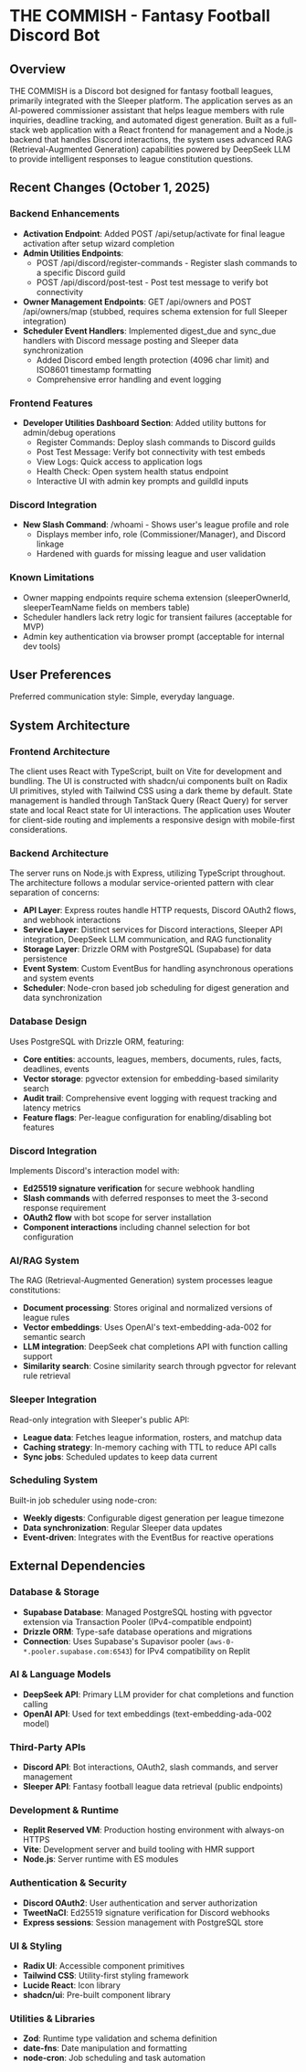 # THE COMMISH - Fantasy Football Discord Bot

## Overview

THE COMMISH is a Discord bot designed for fantasy football leagues, primarily integrated with the Sleeper platform. The application serves as an AI-powered commissioner assistant that helps league members with rule inquiries, deadline tracking, and automated digest generation. Built as a full-stack web application with a React frontend for management and a Node.js backend that handles Discord interactions, the system uses advanced RAG (Retrieval-Augmented Generation) capabilities powered by DeepSeek LLM to provide intelligent responses to league constitution questions.

## Recent Changes (October 1, 2025)

### Backend Enhancements
- **Activation Endpoint**: Added POST /api/setup/activate for final league activation after setup wizard completion
- **Admin Utilities Endpoints**: 
  - POST /api/discord/register-commands - Register slash commands to a specific Discord guild
  - POST /api/discord/post-test - Post test message to verify bot connectivity
- **Owner Management Endpoints**: GET /api/owners and POST /api/owners/map (stubbed, requires schema extension for full Sleeper integration)
- **Scheduler Event Handlers**: Implemented digest_due and sync_due handlers with Discord message posting and Sleeper data synchronization
  - Added Discord embed length protection (4096 char limit) and ISO8601 timestamp formatting
  - Comprehensive error handling and event logging

### Frontend Features
- **Developer Utilities Dashboard Section**: Added utility buttons for admin/debug operations
  - Register Commands: Deploy slash commands to Discord guilds
  - Post Test Message: Verify bot connectivity with test embeds
  - View Logs: Quick access to application logs
  - Health Check: Open system health status endpoint
  - Interactive UI with admin key prompts and guildId inputs

### Discord Integration
- **New Slash Command**: /whoami - Shows user's league profile and role
  - Displays member info, role (Commissioner/Manager), and Discord linkage
  - Hardened with guards for missing league and user validation

### Known Limitations
- Owner mapping endpoints require schema extension (sleeperOwnerId, sleeperTeamName fields on members table)
- Scheduler handlers lack retry logic for transient failures (acceptable for MVP)
- Admin key authentication via browser prompt (acceptable for internal dev tools)

## User Preferences

Preferred communication style: Simple, everyday language.

## System Architecture

### Frontend Architecture
The client uses React with TypeScript, built on Vite for development and bundling. The UI is constructed with shadcn/ui components built on Radix UI primitives, styled with Tailwind CSS using a dark theme by default. State management is handled through TanStack Query (React Query) for server state and local React state for UI interactions. The application uses Wouter for client-side routing and implements a responsive design with mobile-first considerations.

### Backend Architecture
The server runs on Node.js with Express, utilizing TypeScript throughout. The architecture follows a modular service-oriented pattern with clear separation of concerns:

- **API Layer**: Express routes handle HTTP requests, Discord OAuth2 flows, and webhook interactions
- **Service Layer**: Distinct services for Discord interactions, Sleeper API integration, DeepSeek LLM communication, and RAG functionality
- **Storage Layer**: Drizzle ORM with PostgreSQL (Supabase) for data persistence
- **Event System**: Custom EventBus for handling asynchronous operations and system events
- **Scheduler**: Node-cron based job scheduling for digest generation and data synchronization

### Database Design
Uses PostgreSQL with Drizzle ORM, featuring:
- **Core entities**: accounts, leagues, members, documents, rules, facts, deadlines, events
- **Vector storage**: pgvector extension for embedding-based similarity search
- **Audit trail**: Comprehensive event logging with request tracking and latency metrics
- **Feature flags**: Per-league configuration for enabling/disabling bot features

### Discord Integration
Implements Discord's interaction model with:
- **Ed25519 signature verification** for secure webhook handling
- **Slash commands** with deferred responses to meet the 3-second response requirement
- **OAuth2 flow** with bot scope for server installation
- **Component interactions** including channel selection for bot configuration

### AI/RAG System
The RAG (Retrieval-Augmented Generation) system processes league constitutions:
- **Document processing**: Stores original and normalized versions of league rules
- **Vector embeddings**: Uses OpenAI's text-embedding-ada-002 for semantic search
- **LLM integration**: DeepSeek chat completions API with function calling support
- **Similarity search**: Cosine similarity search through pgvector for relevant rule retrieval

### Sleeper Integration
Read-only integration with Sleeper's public API:
- **League data**: Fetches league information, rosters, and matchup data
- **Caching strategy**: In-memory caching with TTL to reduce API calls
- **Sync jobs**: Scheduled updates to keep data current

### Scheduling System
Built-in job scheduler using node-cron:
- **Weekly digests**: Configurable digest generation per league timezone
- **Data synchronization**: Regular Sleeper data updates
- **Event-driven**: Integrates with the EventBus for reactive operations

## External Dependencies

### Database & Storage
- **Supabase Database**: Managed PostgreSQL hosting with pgvector extension via Transaction Pooler (IPv4-compatible endpoint)
- **Drizzle ORM**: Type-safe database operations and migrations
- **Connection**: Uses Supabase's Supavisor pooler (`aws-0-*.pooler.supabase.com:6543`) for IPv4 compatibility on Replit

### AI & Language Models
- **DeepSeek API**: Primary LLM provider for chat completions and function calling
- **OpenAI API**: Used for text embeddings (text-embedding-ada-002 model)

### Third-Party APIs
- **Discord API**: Bot interactions, OAuth2, slash commands, and server management
- **Sleeper API**: Fantasy football league data retrieval (public endpoints)

### Development & Runtime
- **Replit Reserved VM**: Production hosting environment with always-on HTTPS
- **Vite**: Development server and build tooling with HMR support
- **Node.js**: Server runtime with ES modules

### Authentication & Security
- **Discord OAuth2**: User authentication and server authorization
- **TweetNaCl**: Ed25519 signature verification for Discord webhooks
- **Express sessions**: Session management with PostgreSQL store

### UI & Styling
- **Radix UI**: Accessible component primitives
- **Tailwind CSS**: Utility-first styling framework
- **Lucide React**: Icon library
- **shadcn/ui**: Pre-built component library

### Utilities & Libraries
- **Zod**: Runtime type validation and schema definition
- **date-fns**: Date manipulation and formatting
- **node-cron**: Job scheduling and task automation